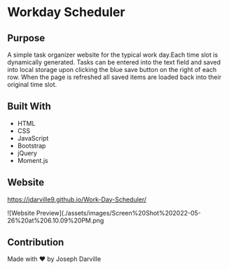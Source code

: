 # Workday Scheduler

## Purpose
A simple task organizer website for the typical work day.Each time slot is dynamically generated. Tasks can be entered into the text field and saved into local storage upon clicking the blue save button on the right of each row. When the page is refreshed all saved items are loaded back into their original time slot.


## Built With
* HTML
* CSS
* JavaScript
* Bootstrap
* jQuery
* Moment.js

## Website
https://jdarville9.github.io/Work-Day-Scheduler/


![Website Preview](./assets/images/Screen%20Shot%202022-05-26%20at%206.10.09%20PM.png

## Contribution
Made with ❤️ by Joseph Darville

